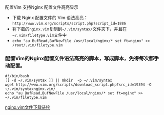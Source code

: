 配置Vim 支持Nginx 配置文件高亮显示
* 下载 Nginx 配置文件的 Vim 语法高亮：`http://www.vim.org/scripts/script.php?script_id=1886`
* 将下载的`nginx.vim`复制到`~/.vim/syntax/`文件夹下，并且在`~/.vim/filetype.vim`文件中
* `echo "au BufRead,BufNewFile /usr/local/nginx/* set ft=nginx" >> /root/.vim/filetype.vim`

 ### 配置Vim的Nginx配置文件语法高亮的脚本，写成脚本，免得每次都手动配置。
 ```
 #!/bin/bash
 [[ -d ~/.vim/syntax ]] || mkdir  -p ~/.vim/syntax
 wget http://www.vim.org/scripts/download_script.php?src_id=19394 -O ~/.vim/syntaxnginx.vim/
 echo "au BufRead,BufNewFile /usr/local/nginx/* set ft=nginx" >> ~/.vim/filetype.vim
 ```

 [nginx.vim文件下载链接](https://illlusion.github.io/resource/upload/web/nginx/nginx.vim)
